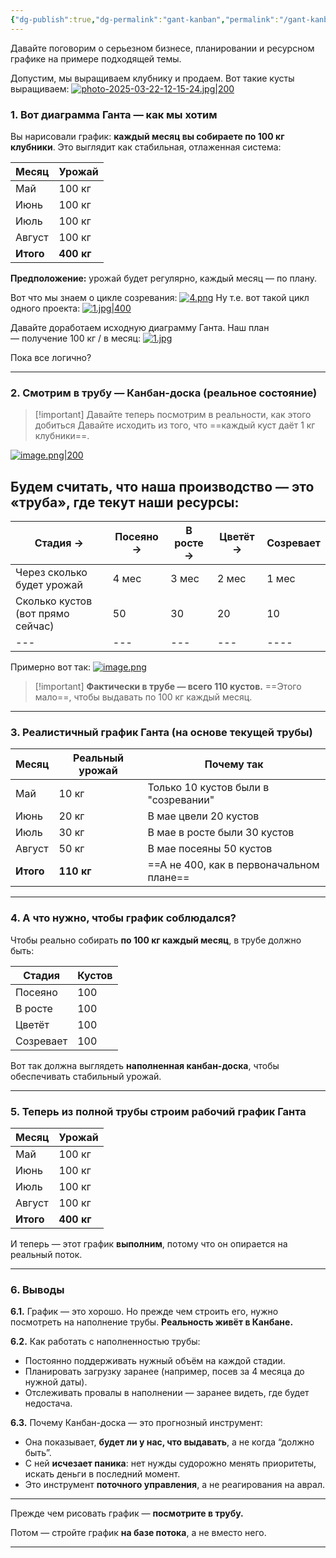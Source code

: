 ```yaml
---
{"dg-publish":true,"dg-permalink":"gant-kanban","permalink":"/gant-kanban/"}
---
```




Давайте поговорим о серьезном бизнесе, планировании и ресурсном графике на примере подходящей темы. 

Допустим, мы выращиваем клубнику и продаем. Вот такие кусты выращиваем:
[![photo-2025-03-22-12-15-24.jpg|200](https://i.postimg.cc/TwBPYVrg/photo-2025-03-22-12-15-24.jpg)](https://postimg.cc/ftjs80qR)

### 1. Вот диаграмма Ганта — как мы хотим

Вы нарисовали график: **каждый месяц вы собираете по 100 кг клубники**. Это выглядит как стабильная, отлаженная система:


| Месяц     | Урожай     |
| --------- | ---------- |
| Май       | 100 кг     |
| Июнь      | 100 кг     |
| Июль      | 100 кг     |
| Август    | 100 кг     |
| **Итого** | **400 кг** |

**Предположение:** урожай будет регулярно, каждый месяц — по плану.


Вот что мы знаем о цикле созревания:
[![4.png](https://i.postimg.cc/L56Jnt5s/4.png)](https://postimg.cc/2bMktB4p)
Ну т.е. вот такой цикл одного проекта:
[![1.jpg|400](https://i.postimg.cc/x1ScmVc7/1.jpg)](https://postimg.cc/fJBz4F7j)

Давайте доработаем исходную диаграмму Ганта. Наш план — получение 100 кг / в месяц:
[![1.jpg](https://i.postimg.cc/j5kXXQ9D/1.jpg)](https://postimg.cc/ZBppY3Jm)

Пока все логично?

---

### 2. Смотрим в трубу — Канбан-доска (реальное состояние)


> [!important] Давайте теперь посмотрим в реальности, как этого добиться
> Давайте исходить из того, что ==каждый куст даёт 1 кг клубники==. 


[![image.png|200](https://i.postimg.cc/2jvXCgBy/image.png)](https://postimg.cc/c6xcm9hG)

## Будем считать, что наша производство — это «труба», где текут наши ресурсы:

| Стадия →                          | Посеяно → | В росте → | Цветёт → | Созревает |
| --------------------------------- | --------- | --------- | -------- | --------- |
| Через сколько будет урожай        | 4 мес     | 3 мес     | 2 мес    | 1 мес     |
| Сколько кустов (вот прямо сейчас) | 50        | 30        | 20       | 10        |
|     ---                           | ---          | ---          | ---         | ----          |

Примерно вот так:
[![image.png](https://i.postimg.cc/RZ4M7jHb/image.png)](https://postimg.cc/0bXRxXZp)

> [!important] **Фактически в трубе — всего 110 кустов.** 
> ==Этого мало==, чтобы выдавать по 100 кг каждый месяц.



---

### 3. Реалистичный график Ганта (на основе текущей трубы)

| Месяц     | Реальный урожай | Почему так                               |
| --------- | --------------- | ---------------------------------------- |
| Май       | 10 кг           | Только 10 кустов были в "созревании"     |
| Июнь      | 20 кг           | В мае цвели 20 кустов                    |
| Июль      | 30 кг           | В мае в росте были 30 кустов             |
| Август    | 50 кг           | В мае посеяны 50 кустов                  |
| **Итого** | **110 кг**      | ==А не 400, как в первоначальном плане== |

---

### 4. А что нужно, чтобы график соблюдался?

Чтобы реально собирать **по 100 кг каждый месяц**, в трубе должно быть:

| Стадия       | Кустов |
|--------------|--------|
| Посеяно      | 100    |
| В росте      | 100    |
| Цветёт       | 100    |
| Созревает    | 100    |

Вот так должна выглядеть **наполненная канбан-доска**, чтобы обеспечивать стабильный урожай. 

---

### 5. Теперь из полной трубы строим рабочий график Ганта

| Месяц     | Урожай |
|-----------|--------|
| Май       | 100 кг |
| Июнь      | 100 кг |
| Июль      | 100 кг |
| Август    | 100 кг |
| **Итого** | **400 кг** |

И теперь — этот график **выполним**, потому что он опирается на реальный поток.

---

### 6. Выводы

**6.1.** График — это хорошо. Но прежде чем строить его, нужно посмотреть на наполнение трубы. **Реальность живёт в Канбане.**

**6.2.** Как работать с наполненностью трубы:
- Постоянно поддерживать нужный объём на каждой стадии.
- Планировать загрузку заранее (например, посев за 4 месяца до нужной даты).
- Отслеживать провалы в наполнении — заранее видеть, где будет недостача.

**6.3.** Почему Канбан-доска — это прогнозный инструмент:
- Она показывает, **будет ли у нас, что выдавать**, а не когда “должно быть”.
- С ней **исчезает паника**: нет нужды судорожно менять приоритеты, искать деньги в последний момент.
- Это инструмент **поточного управления**, а не реагирования на аврал.

---

Прежде чем рисовать график — **посмотрите в трубу.**

Потом — стройте график **на базе потока**, а не вместо него.

---

<!--
- [Тихон статья](https://chatgpt.com/g/g-p-6788100e095c81919486a7592fd3dc44-pomoshchnik-na-formulirovanie/c/67d0ed1c-5824-8011-8f40-6fd31d2b7348)
- [Тихон рисунки]()
- -->
